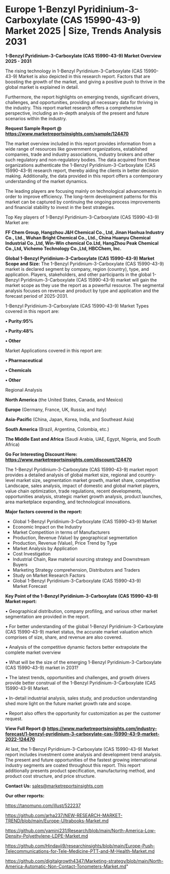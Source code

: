 # Europe 1-Benzyl Pyridinium-3-Carboxylate (CAS 15990-43-9) Market 2025 | Size, Trends Analysis 2031

<Strong> 1-Benzyl Pyridinium-3-Carboxylate (CAS 15990-43-9) Market Overview 2025 - 2031</strong>

The rising technology in 1-Benzyl Pyridinium-3-Carboxylate (CAS 15990-43-9) Market is also depicted in this research report. Factors that are boosting the growth of the market, and giving a positive push to thrive in the global market is explained in detail.

Furthermore, the report highlights on emerging trends, significant drivers, challenges, and opportunities, providing all necessary data for thriving in the industry. This report market research offers a comprehensive perspective, including an in-depth analysis of the present and future scenarios within the industry.

<strong>Request Sample Report @ <a href=https://www.marketreportsinsights.com/sample/124470>https://www.marketreportsinsights.com/sample/124470</a></strong>

The market overview included in this report provides information from a wide range of resources like government organizations, established companies, trade and industry associations, industry brokers and other such regulatory and non-regulatory bodies. The data acquired from these organizations authenticate the 1-Benzyl Pyridinium-3-Carboxylate (CAS 15990-43-9) research report, thereby aiding the clients in better decision making. Additionally, the data provided in this report offers a contemporary understanding of the market dynamics.

The leading players are focusing mainly on technological advancements in order to improve efficiency. The long-term development patterns for this market can be captured by continuing the ongoing process improvements and financial stability to invest in the best strategies.

Top Key players of 1-Benzyl Pyridinium-3-Carboxylate (CAS 15990-43-9) Market are:

<strong>FF Chem Group, Hangzhou J&H Chemical Co., Ltd, Jinan Haohua Industry Co., Ltd., Wuhan Bright Chemical Co., Ltd., China Huanyu Chemical Industrial Co.,Ltd, Win-Win chemical Co.Ltd, HangZhou Peak Chemical Co.,Ltd, Vichemo Technology Co.,Ltd, HBCChem, Inc.</strong>

<strong><b>Global 1-Benzyl Pyridinium-3-Carboxylate (CAS 15990-43-9) Market Scope and Size:</b></strong>
The 1-Benzyl Pyridinium-3-Carboxylate (CAS 15990-43-9) market is declared segment by company, region (country), type, and application. Players, stakeholders, and other participants in the global 1-Benzyl Pyridinium-3-Carboxylate (CAS 15990-43-9) market will gain the market scope as they use the report as a powerful resource. The segmental analysis focuses on revenue and product by type and application and the forecast period of 2025-2031.

1-Benzyl Pyridinium-3-Carboxylate (CAS 15990-43-9) Market Types covered in this report are:

<strong>• Purity:95%

• Purity:48%

• Other</strong>

Market Applications covered in this report are:

<strong>• Pharmaceutical

• Chemicals

• Other</strong> 

Regional Analysis

<strong>North America</strong> (the United States, Canada, and Mexico)

<strong>Europe</strong> (Germany, France, UK, Russia, and Italy)

<strong>Asia-Pacific</strong> (China, Japan, Korea, India, and Southeast Asia)

<strong>South America</strong> (Brazil, Argentina, Colombia, etc.)

<strong>The Middle East and Africa</strong> (Saudi Arabia, UAE, Egypt, Nigeria, and South Africa)

<strong>Go For Interesting Discount Here: <a href=https://www.marketreportsinsights.com/discount/124470>https://www.marketreportsinsights.com/discount/124470</a></strong>

The 1-Benzyl Pyridinium-3-Carboxylate (CAS 15990-43-9) market report provides a detailed analysis of global market size, regional and country-level market size, segmentation market growth, market share, competitive Landscape, sales analysis, impact of domestic and global market players, value chain optimization, trade regulations, recent developments, opportunities analysis, strategic market growth analysis, product launches, area marketplace expanding, and technological innovations.

<strong><b>Major factors covered in the report:</b></strong>
<ul>
  <li>Global 1-Benzyl Pyridinium-3-Carboxylate (CAS 15990-43-9) Market </li>
  <li>Economic Impact on the Industry</li>
  <li>Market Competition in terms of Manufacturers</li>
  <li>Production, Revenue (Value) by geographical segmentation</li>
  <li>Production, Revenue (Value), Price Trend by Type</li>
  <li>Market Analysis by Application</li>
  <li>Cost Investigation</li>
  <li>Industrial Chain, Raw material sourcing strategy and Downstream Buyers</li>
  <li>Marketing Strategy comprehension, Distributors and Traders</li>
  <li>Study on Market Research Factors</li>
  <li>Global 1-Benzyl Pyridinium-3-Carboxylate (CAS 15990-43-9) Market Forecast</li>
</ul>

<strong><b>Key Point of the 1-Benzyl Pyridinium-3-Carboxylate (CAS 15990-43-9) Market report:</b></strong>

• Geographical distribution, company profiling, and various other market segmentation are provided in the report.

• For better understanding of the global 1-Benzyl Pyridinium-3-Carboxylate (CAS 15990-43-9) market status, the accurate market valuation which comprises of size, share, and revenue are also covered.

• Analysis of the competitive dynamic factors better extrapolate the complete market overview

• What will be the size of the emerging 1-Benzyl Pyridinium-3-Carboxylate (CAS 15990-43-9) market in 2031?

• The latest trends, opportunities and challenges, and growth drivers provide better construal of the 1-Benzyl Pyridinium-3-Carboxylate (CAS 15990-43-9) Market.

• In-detail industrial analysis, sales study, and production understanding shed more light on the future market growth rate and scope.

• Report also offers the opportunity for customization as per the customer request.

<strong><b>View Full Report @ <a href=https://www.marketreportsinsights.com/industry-forecast/1-benzyl-pyridinium-3-carboxylate-cas-15990-43-9-market-2022-124470>https://www.marketreportsinsights.com/industry-forecast/1-benzyl-pyridinium-3-carboxylate-cas-15990-43-9-market-2022-124470</a></b></strong>


At last, the 1-Benzyl Pyridinium-3-Carboxylate (CAS 15990-43-9) Market report includes investment come analysis and development trend analysis. The present and future opportunities of the fastest growing international industry segments are coated throughout this report. This report additionally presents product specification, manufacturing method, and product cost structure, and price structure.

<strong>Contact Us:</strong>
sales@marketreportsinsights.com

<strong>Our other reports:</strong>

<a href=https://tanomuno.com/illust/522237>https://tanomuno.com/illust/522237</a>

<a href=https://github.com/arha237/NEW-RESEARCH-MARKET-TREND/blob/main/Europe-Ultrabooks-Market.md>https://github.com/arha237/NEW-RESEARCH-MARKET-TREND/blob/main/Europe-Ultrabooks-Market.md</a>

<a href=https://github.com/yamini231/Research/blob/main/North-America-Low-Density-Polyethylene-LDPE-Market.md>https://github.com/yamini231/Research/blob/main/North-America-Low-Density-Polyethylene-LDPE-Market.md</a>

<a href=https://github.com/Hindavii9/researchinsights/blob/main/Europe-Push-Telecommunications-for-Tele-Medicine-PTT-and-M-Health-Market.md>https://github.com/Hindavii9/researchinsights/blob/main/Europe-Push-Telecommunications-for-Tele-Medicine-PTT-and-M-Health-Market.md</a>

<a href=https://github.com/digitalgrowth4347/Marketing-strategy/blob/main/North-America-Automatic-Non-Contact-Tonometers-Market.md>https://github.com/digitalgrowth4347/Marketing-strategy/blob/main/North-America-Automatic-Non-Contact-Tonometers-Market.md</a>"
